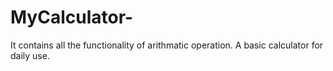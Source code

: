 # MyCalculator-
It contains all the functionality of arithmatic operation. A basic calculator for daily use.
